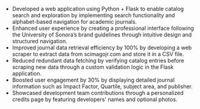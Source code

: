 * Developed a web application using Python + Flask to enable catalog search and exploration by implementing search functionality and alphabet-based navigation for academic journals.
* Enhanced user experience by creating a professional interface following the University of Sonora’s brand guidelines through intuitive design and structured navigation.
* Improved journal data retrieval efficiency by 100% by developing a web scraper to extract data from scimagojr.com and store it in a CSV file.
* Reduced redundant data fetching by verifying catalog entries before scraping new data through a custom validation logic in the Flask application.
* Boosted user engagement by 30% by displaying detailed journal information such as Impact Factor, Quartile, subject area, and publisher.
* Showcased development team contributions through a personalized credits page by featuring developers' names and optional photos.
